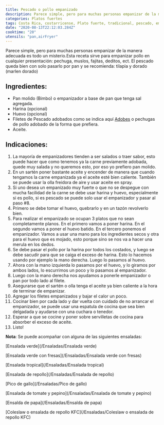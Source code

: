 ```yaml
---
title: Pescado o pollo empanizado
description: Parece simple, pero para muchas personas empanizar de la manera adecuada es todo un misterio.
categories: Platos fuertes
tags: Costa Rica, costarricense, Plato fuerte, tradicional, pescado, empanizado, pollo, airfryer
date: "2020-08-13T22:12:03.284Z"
cooktime: "20"
utensils: "pan,airFryer"
---
```

Parece simple, pero para muchas personas empanizar de la manera adecuada es todo un misterio.Esta receta sirve para empanizar pollo en cualquier presentación: pechuga, muslos, fajitas, deditos, ect.
El pescado queda bien con solo pasarlo por pan y se recomienda: tilapia y dorado (marlen dorado)

## Ingredientes:

- Pan molido (Bimbo) o empanizador a base de pan que tenga sal agregada.
- Harina (opcional)
- Huevo (opcional)
- Filetes de Pescado adobados como se indica aquí [Adobes](/Adobes/#pescado) o pechugas de pollo adobado de la forma que prefiera.
- Aceite.

## Indicaciones:

1. La mayoría de empanizadores tienden a ser salados o traer sabor, esto puede hacer que como tenemos ya la carne previamente adobada, quede muy salada y no queremos esto, por eso yo prefiero pan molido.
2. En un sartén poner bastante aceite y encender de manera que cuando tengamos  la carne empanizada ya el aceite esté bien caliente. También se puede usar la olla freidora de aire y usar aceite en spray.
3. Si uno desea un empanizado muy fuerte o que no se despegue con mucha facilidad de la carne se debe usar harina y huevo, especialmente si es pollo, si es pescado se puede solo usar el empanizador y pasar al paso #8.
4. Primero se debe tomar el huevo, quebrarlo y en un tazón revolverlo bien.
5. Para realizar el empanizado se ocupan 3 platos que no sean completamente planos. En el primero vamos a poner harina. En el segundo vamos a poner el huevo batido. En el tercero ponemos el empanizador. Vamos a usar una mano para los ingredientes secos y otra para el huevo que es mojado, esto porque sino se nos va a hacer una merula en los dedos.
6. Se debe pasar el pollo por la harina por todos los costados, y luego se debe sacudir para que se caiga el exceso de harina. Esto lo hacemos usando por ejemplo la mano derecha. Luego lo pasamos al huevo.
7. Ahora con la mano izquierda lo pasamos por el huevo, y lo giramos por ambos lados, lo escurrimos un poco y lo pasamos al empanizador.
8. Luego con la mano derecha nos ayudamos a ponerle empanizador o pan por todo lado al filete.
9. Asegurarse que el sartén o olla tenga el aceite ya bien caliente a la hora de terminar de empanizar.
10. Agregar los filetes empanizados y bajar el calor un poco.
11. Cocinar bien por cada lado y dar vuelta con cuidado de no arrancar el empanizador, se puede usar una espatula de cocina que sea bien delgadada y ayudarse con una cuchara o tenedor.
12. Esperar a que se cocine y poner sobre servilletas de cocina para absorber el exceso de aceite.
13. Listo!

**Nota**: Se puede acompañar con alguna de las siguientes ensaladas:

[Ensalada verde](/Ensaladas/Ensalada verde)

[Ensalada verde con fresas](/Ensaladas/Ensalada verde con fresas)

[Ensalada tropical](/Ensaladas/Ensalada tropical)

[Ensalada de repollo](/Ensaladas/Ensalada de repollo)

[Pico de gallo](/Ensaladas/Pico de gallo)

[Ensalada de tomate y pepino](/Ensaladas/Ensalada de tomate y pepino)

[Ensalda de papa](/Ensaladas/Ensalda de papa)

[Coleslaw o ensalada de repollo KFC](/Ensaladas/Coleslaw o ensalada de repollo KFC)
